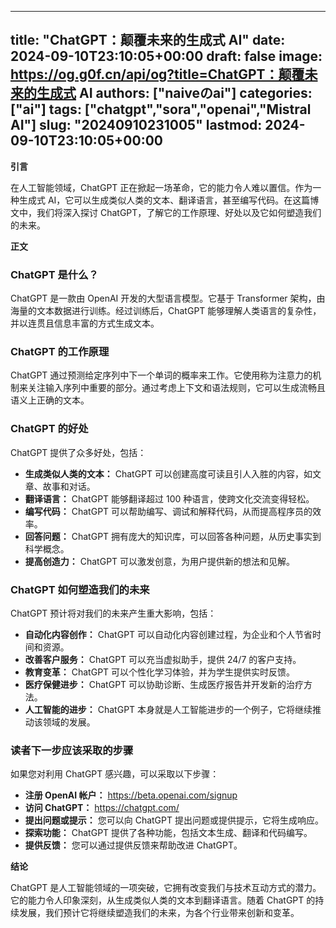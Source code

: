 
---
title: "ChatGPT：颠覆未来的生成式 AI"
date: 2024-09-10T23:10:05+00:00
draft: false
image: https://og.g0f.cn/api/og?title=ChatGPT：颠覆未来的生成式 AI
authors: ["naiveのai"]
categories: ["ai"]
tags: ["chatgpt","sora","openai","Mistral AI"]
slug: "20240910231005"
lastmod: 2024-09-10T23:10:05+00:00
---
**引言**

在人工智能领域，ChatGPT 正在掀起一场革命，它的能力令人难以置信。作为一种生成式 AI，它可以生成类似人类的文本、翻译语言，甚至编写代码。在这篇博文中，我们将深入探讨 ChatGPT，了解它的工作原理、好处以及它如何塑造我们的未来。

**正文**

### ChatGPT 是什么？

ChatGPT 是一款由 OpenAI 开发的大型语言模型。它基于 Transformer 架构，由海量的文本数据进行训练。经过训练后，ChatGPT 能够理解人类语言的复杂性，并以连贯且信息丰富的方式生成文本。

### ChatGPT 的工作原理

ChatGPT 通过预测给定序列中下一个单词的概率来工作。它使用称为注意力的机制来关注输入序列中重要的部分。通过考虑上下文和语法规则，它可以生成流畅且语义上正确的文本。

### ChatGPT 的好处

ChatGPT 提供了众多好处，包括：

- **生成类似人类的文本：** ChatGPT 可以创建高度可读且引人入胜的内容，如文章、故事和对话。
- **翻译语言：** ChatGPT 能够翻译超过 100 种语言，使跨文化交流变得轻松。
- **编写代码：** ChatGPT 可以帮助编写、调试和解释代码，从而提高程序员的效率。
- **回答问题：** ChatGPT 拥有庞大的知识库，可以回答各种问题，从历史事实到科学概念。
- **提高创造力：** ChatGPT 可以激发创意，为用户提供新的想法和见解。

### ChatGPT 如何塑造我们的未来

ChatGPT 预计将对我们的未来产生重大影响，包括：

- **自动化内容创作：** ChatGPT 可以自动化内容创建过程，为企业和个人节省时间和资源。
- **改善客户服务：** ChatGPT 可以充当虚拟助手，提供 24/7 的客户支持。
- **教育变革：** ChatGPT 可以个性化学习体验，并为学生提供实时反馈。
- **医疗保健进步：** ChatGPT 可以协助诊断、生成医疗报告并开发新的治疗方法。
- **人工智能的进步：** ChatGPT 本身就是人工智能进步的一个例子，它将继续推动该领域的发展。

### 读者下一步应该采取的步骤

如果您对利用 ChatGPT 感兴趣，可以采取以下步骤：

- **注册 OpenAI 帐户：** https://beta.openai.com/signup
- **访问 ChatGPT：** https://chatgpt.com/
- **提出问题或提示：** 您可以向 ChatGPT 提出问题或提供提示，它将生成响应。
- **探索功能：** ChatGPT 提供了各种功能，包括文本生成、翻译和代码编写。
- **提供反馈：** 您可以通过提供反馈来帮助改进 ChatGPT。

**结论**

ChatGPT 是人工智能领域的一项突破，它拥有改变我们与技术互动方式的潜力。它的能力令人印象深刻，从生成类似人类的文本到翻译语言。随着 ChatGPT 的持续发展，我们预计它将继续塑造我们的未来，为各个行业带来创新和变革。